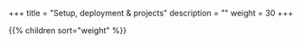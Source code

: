 +++
title = "Setup, deployment & projects" 
description = ""
weight = 30
+++

{{% children sort="weight" %}}